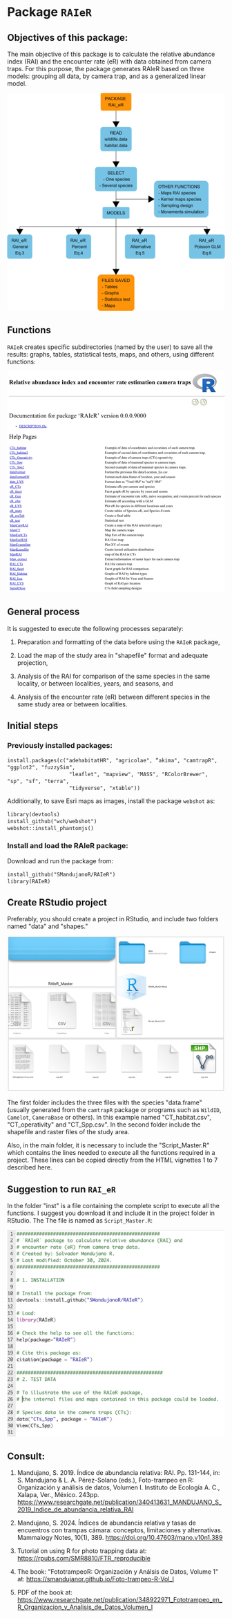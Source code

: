 # Package `RAIeR`

## Objectives of this package:

The main objective of this package is to calculate the relative abundance index (RAI) and the encounter rate (eR) with data obtained from camera traps. For this purpose, the package generates RAIeR based on three models: grouping all data, by camera trap, and as a generalized linear model.

![](inst/figs/Diagrama.jpg)

## Functions

`RAIeR` creates specific subdirectories (named by the user) to save all the results: graphs, tables, statistical tests, maps, and others, using different functions:

![](inst/figs/f1.jpg)

## General process

It is suggested to execute the following processes separately: 

  1) Preparation and formatting of the data before using the `RAIeR` package, 
  
  2) Load the map of the study area in "shapefile" format and adequate projection, 
  
  3) Analysis of the RAI for comparison of the same species in the same locality, or between localities, years, and seasons, and 
  
  4) Analysis of the encounter rate (eR) between different species in the same study area or between localities.

## Initial steps

### Previously installed packages:

```
install.packages(c("adehabitatHR", "agricolae", “akima", "camtrapR", "ggplot2", "fuzzySim", 
                    "leaflet", "mapview", "MASS", "RColorBrewer", "sp", "sf", "terra", 
                    "tidyverse", "xtable"))
```

Additionally, to save Esri maps as images, install the package `webshot` as:

```
library(devtools)
install_github("wch/webshot")
webshot::install_phantomjs()
```

### Install and load the RAIeR package:

Download and run the package from:

```
install_github("SMandujanoR/RAIeR")
library(RAIeR)
```

## Create RStudio project

Preferably, you should create a project in RStudio, and include two folders named "data" and "shapes." 

![](inst/figs/RStudio.jpg)

The first folder includes the three files with the species "data.frame" (usually generated from the `camtrapR` package or programs such as `WildID`, `Camelot`, `CameraBase` or others). In this example named "CT_habitat.csv", "CT_operativity" and "CT_Spp.csv". In the second folder include the shapefile and raster files of the study area. 

Also, in the main folder, it is necessary to include the "Script_Master.R" which contains the lines needed to execute all the functions required in a project. These lines can be copied directly from the HTML vignettes 1 to 7 described here.

## Suggestion to run `RAI_eR`

In the folder  "inst" is a file containing the complete script to execute all the functions. I suggest you download it and include it in the project folder in RStudio. The The file is named as `Script_Master.R`: 

![](inst/figs/fig2.jpg)

## Consult:

  1) Mandujano, S. 2019. Índice de abundancia relativa: RAI. Pp. 131-144, in: S. Mandujano & L. A. Pérez-Solano (eds.), Foto-trampeo en R: Organización y análisis de datos, Volumen I. Instituto de Ecología A. C., Xalapa, Ver., México. 243pp. <https://www.researchgate.net/publication/340413631_MANDUJANO_S_2019_Indice_de_abundancia_relativa_RAI>

  2) Mandujano, S. 2024. Índices de abundancia relativa y tasas de encuentros con trampas cámara: conceptos, limitaciones y alternativas. Mammalogy Notes, 10(1), 389. <https://doi.org/10.47603/mano.v10n1.389> 

  3) Tutorial on using R for photo trapping data at: https://rpubs.com/SMR8810/FTR_reproducible

  4) The book: "FototrampeoR: Organización y Análsis de Datos, Volume 1" at: https://smandujanor.github.io/Foto-trampeo-R-Vol_I

  5) PDF of the book at: https://www.researchgate.net/publication/348922971_Fototrampeo_en_R_Organizacion_y_Analisis_de_Datos_Volumen_I

